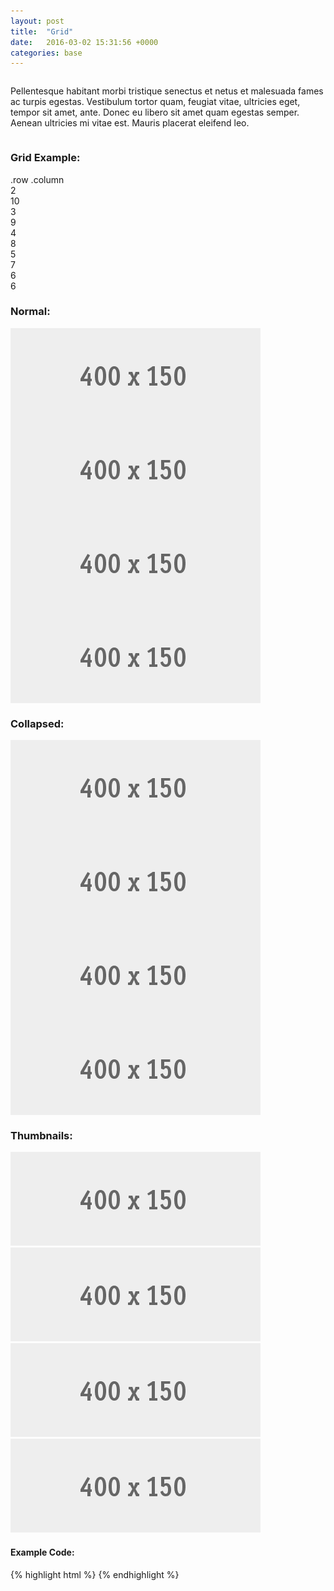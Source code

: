 ```yaml
---
layout: post
title:  "Grid"
date:   2016-03-02 15:31:56 +0000
categories: base
---
```


<div class="row column">
    <p>Pellentesque habitant morbi tristique senectus et netus et malesuada fames ac turpis egestas. Vestibulum tortor quam, feugiat vitae, ultricies eget, tempor sit amet, ante. Donec eu libero sit amet quam egestas semper. Aenean ultricies mi vitae est. Mauris placerat eleifend leo.</p>
</div>

<section id="grid">
    <div class="row column">
        <h3>Grid Example:</h3>
    </div>
    <div class="example">
        <div class="row column">
            <div class="grid-example">.row .column</div>
        </div>
        <div class="row">
            <div class="large-2 columns"><div class="grid-example">2</div></div>
            <div class="large-10 columns"><div class="grid-example">10</div></div>
        </div>
        <div class="row">
            <div class="large-3 columns"><div class="grid-example">3</div></div>
            <div class="large-9 columns"><div class="grid-example">9</div></div>
        </div>
        <div class="row">
            <div class="large-4 columns"><div class="grid-example">4</div></div>
            <div class="large-8 columns"><div class="grid-example">8</div></div>
        </div>
        <div class="row">
            <div class="large-5 columns"><div class="grid-example">5</div></div>
            <div class="large-7 columns"><div class="grid-example">7</div></div>
        </div>
        <div class="row">
            <div class="large-6 columns"><div class="grid-example">6</div></div>
            <div class="large-6 columns"><div class="grid-example">6</div></div>
        </div>
    </div>
</section>

<section id="non-collapse">
    <div class="row">
        <div class="small-12 columns">
            <h3>Normal:</h3>
        </div>
        <div class="medium-3 columns">
            <img src="/images/400x150.gif">
        </div>
        <div class="medium-3 columns">
            <img src="/images/400x150.gif">
        </div>
        <div class="medium-3 columns">
            <img src="/images/400x150.gif">
        </div>
        <div class="medium-3 columns">
            <img src="/images/400x150.gif">
        </div>
    </div>
</section>

<section id="collapsed">
    <div class="row collapse">
        <h3>Collapsed:</h3>
        <div class="medium-3 columns">
            <img src="/images/400x150.gif">
        </div>
        <div class="medium-3 columns">
            <img src="/images/400x150.gif">
        </div>
        <div class="medium-3 columns">
            <img src="/images/400x150.gif">
        </div>
        <div class="medium-3 columns">
            <img src="/images/400x150.gif">
        </div>
    </div>
</section>

<section id="thumbnails">
    <div class="row">
        <div class="small-12 columns">
            <h3>Thumbnails:</h3>
        </div>
        <div class="medium-3 columns">
            <a class="th" href="">
                <img src="/images/400x150.gif">
            </a>
        </div>
        <div class="medium-3 columns">
            <a class="th" href="">
                <img src="/images/400x150.gif">
            </a>
        </div>
        <div class="medium-3 columns">
            <a class="th" href="">
                <img src="/images/400x150.gif">
            </a>
        </div>
        <div class="medium-3 columns">
            <a class="th" href="">
                <img src="/images/400x150.gif">
            </a>
        </div>
    </div>
</section>

<div class="row column">
<h4>Example Code:</h4>
{% highlight html %}
<!-- Grid: -->
{% endhighlight %}
</div>